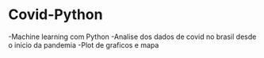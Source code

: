 # Covid-Python
-Machine learning com Python
-Analise dos dados de covid no brasil desde o inicio da pandemia
-Plot de graficos e mapa
